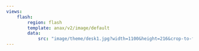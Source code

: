 ```yaml
---
views:
    flash:
        region: flash
        template: anax/v2/image/default
        data:
            src: "image/theme/desk1.jpg?width=1100&height=216&crop-to-fit&area=0,0,-40,0"
---
```

